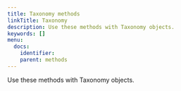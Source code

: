 ```yaml
---
title: Taxonomy methods
linkTitle: Taxonomy
description: Use these methods with Taxonomy objects.
keywords: []
menu:
  docs:
    identifier:
    parent: methods
---
```


Use these methods with Taxonomy objects.
